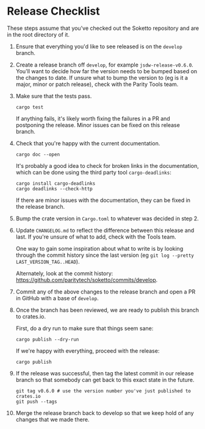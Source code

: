 # Release Checklist

These steps assume that you've checked out the Soketto repository and are in the root directory of it.

1. Ensure that everything you'd like to see released is on the `develop` branch.

2. Create a release branch off `develop`, for example `jsdw-release-v0.6.0`. You'll want to decide how 
   far the version needs to be bumped based on the changes to date. If unsure what to bump the version 
   to (eg is it a major, minor or patch release), check with the Parity Tools team.

2. Make sure that the tests pass.
   
   ```
   cargo test
   ```

   If anything fails, it's likely worth fixing the failures in a PR and postponing the release. Minor 
   issues can be fixed on this release branch.

3. Check that you're happy with the current documentation.
   
   ```
   cargo doc --open
   ```
 
   It's probably a good idea to check for broken links in the documentation, which
   can be done using the third party tool `cargo-deadlinks`:

   ```
   cargo install cargo-deadlinks
   cargo deadlinks --check-http
   ```

   If there are minor issues with the documentation, they can be fixed in the release branch.

4. Bump the crate version in `Cargo.toml` to whatever was decided in step 2.

5. Update `CHANGELOG.md` to reflect the difference between this release and last. If you're unsure of
   what to add, check with the Tools team. 
   
   One way to gain some inspiration about what to write is by looking through the commit history since 
   the last version (eg `git log --pretty LAST_VERSION_TAG..HEAD`).

   Alternately, look at the commit history: https://github.com/paritytech/soketto/commits/develop.

6. Commit any of the above changes to the release branch and open a PR in GitHub with a base of `develop`.

7. Once the branch has been reviewed, we are ready to publish this branch to crates.io.
   
   First, do a dry run to make sure that things seem sane:
   ```
   cargo publish --dry-run
   ```

   If we're happy with everything, proceed with the release:
   ```
   cargo publish
   ```

8. If the release was successful, then tag the latest commit in our release branch so that somebody can
   get back to this exact state in the future.

   ```
   git tag v0.6.0 # use the version number you've just published to crates.io
   git push --tags
   ```

9. Merge the release branch back to develop so that we keep hold of any changes that we made there.
